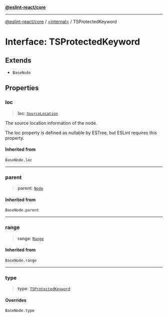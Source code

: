 [**@eslint-react/core**](../../README.md)

***

[@eslint-react/core](../../README.md) / [\<internal\>](../README.md) / TSProtectedKeyword

# Interface: TSProtectedKeyword

## Extends

- `BaseNode`

## Properties

### loc

> **loc**: [`SourceLocation`](SourceLocation.md)

The source location information of the node.

The loc property is defined as nullable by ESTree, but ESLint requires this property.

#### Inherited from

`BaseNode.loc`

***

### parent

> **parent**: [`Node`](../type-aliases/Node.md)

#### Inherited from

`BaseNode.parent`

***

### range

> **range**: [`Range`](../type-aliases/Range.md)

#### Inherited from

`BaseNode.range`

***

### type

> **type**: [`TSProtectedKeyword`](../README.md#tsprotectedkeyword)

#### Overrides

`BaseNode.type`

